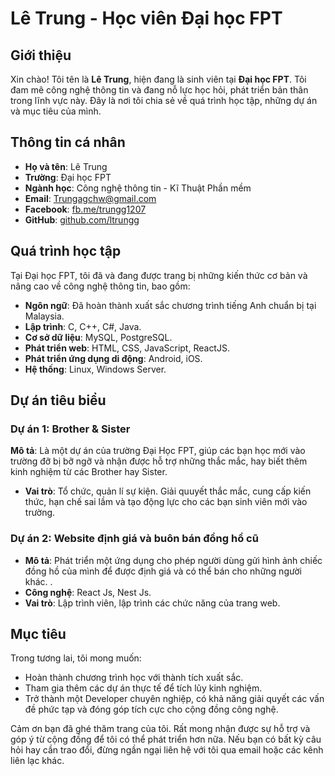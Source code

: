 # Lê Trung - Học viên Đại học FPT

## Giới thiệu

Xin chào! Tôi tên là **Lê Trung**, hiện đang là sinh viên tại **Đại học FPT**. Tôi đam mê công nghệ thông tin và đang nỗ lực học hỏi, phát triển bản thân trong lĩnh vực này. Đây là nơi tôi chia sẻ về quá trình học tập, những dự án và mục tiêu của mình.

## Thông tin cá nhân

- **Họ và tên**: Lê Trung
- **Trường**: Đại học FPT
- **Ngành học**: Công nghệ thông tin - Kĩ Thuật Phần mềm
- **Email**: [Trungagchw@gmail.com](mailto:Trungagchw@gmail.com)
- **Facebook**: [fb.me/trungg1207](https://fb.me/trungg1207)
- **GitHub**: [github.com/ltrungg](https://github.com/ltrungg)

## Quá trình học tập

Tại Đại học FPT, tôi đã và đang được trang bị những kiến thức cơ bản và nâng cao về công nghệ thông tin, bao gồm:

- **Ngôn ngữ**: Đã hoàn thành xuất sắc chương trình tiếng Anh chuẩn bị tại Malaysia.
- **Lập trình**: C, C++, C#, Java.
- **Cơ sở dữ liệu**: MySQL, PostgreSQL.
- **Phát triển web**: HTML, CSS, JavaScript, ReactJS.
- **Phát triển ứng dụng di động**: Android, iOS.
- **Hệ thống**: Linux, Windows Server.


## Dự án tiêu biểu

### Dự án 1: Brother ̃& Sister
 **Mô tả**: Là một dự án của trường Đại Học FPT, giúp các bạn học mới vào trường đỡ bị bỡ ngỡ và nhận được hỗ trợ những thắc mắc, hay biết thêm kinh nghiệm từ các Brother hay Sister.
- **Vai trò**: Tổ chức, quản lí sự kiện. Giải quuyết thắc mắc, cung cấp kiến thức, hạn chế sai lầm và tạo động lực cho các bạn sinh viên mới vào trường. 

### Dự án 2: Website định giá và buôn bán đồng hồ cũ 

- **Mô tả**: Phát triển một ứng dụng cho phép người dùng gửi hình ảnh chiếc đồng hồ của mình để được định giá và có thể bán cho những người khác. .
- **Công nghệ**: React Js, Nest Js.
- **Vai trò**: Lập trình viên, lập trình các chức năng của trang web.

## Mục tiêu

Trong tương lai, tôi mong muốn:

- Hoàn thành chương trình học với thành tích xuất sắc.
- Tham gia thêm các dự án thực tế để tích lũy kinh nghiệm.
- Trở thành một Developer chuyên nghiệp, có khả năng giải quyết các vấn đề phức tạp và đóng góp tích cực cho cộng đồng công nghệ.

Cảm ơn bạn đã ghé thăm trang của tôi. Rất mong nhận được sự hỗ trợ và góp ý từ cộng đồng để tôi có thể phát triển hơn nữa. Nếu bạn có bất kỳ câu hỏi hay cần trao đổi, đừng ngần ngại liên hệ với tôi qua email hoặc các kênh liên lạc khác.



